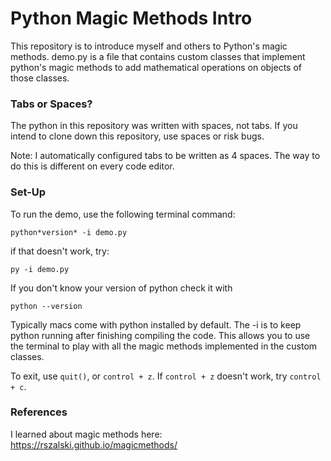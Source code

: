 # Python Magic Methods Intro

This repository is to introduce myself and others to Python's magic methods. demo.py is a file that contains custom classes that implement python's magic methods to add mathematical operations on objects of those classes.

### Tabs or Spaces?
The python in this repository was written with spaces, not tabs. If you intend to clone down this repository, use spaces or risk bugs.

Note: I automatically configured tabs to be written as 4 spaces. The way to do this is different on every code editor.

### Set-Up
To run the demo, use the following terminal command:
```
python*version* -i demo.py
```
if that doesn't work, try:
```
py -i demo.py
```
If you don't know your version of python check it with
```
python --version
```
Typically macs come with python installed by default. The -i is to keep python running after finishing compiling the code. This allows you to use the terminal to play with all the magic methods implemented in the custom classes.

To exit, use `quit()`, or `control + z`.
If `control + z` doesn't work, try `control + c`.

### References
I learned about magic methods here: https://rszalski.github.io/magicmethods/